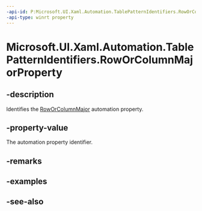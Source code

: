 ```yaml
---
-api-id: P:Microsoft.UI.Xaml.Automation.TablePatternIdentifiers.RowOrColumnMajorProperty
-api-type: winrt property
---
```


<!-- Property syntax
public Windows.UI.Xaml.Automation.AutomationProperty RowOrColumnMajorProperty { get; }
-->

# Microsoft.UI.Xaml.Automation.TablePatternIdentifiers.RowOrColumnMajorProperty

## -description
Identifies the [RowOrColumnMajor](../microsoft.ui.xaml.automation.provider/itableprovider_roworcolumnmajor.md) automation property.

## -property-value
The automation property identifier.

## -remarks

## -examples

## -see-also

